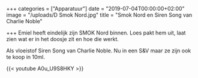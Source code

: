 +++
categories = ["Apparatuur"]
date = "2019-07-04T00:00:00+02:00"
image = "/uploads/D Smok Nord.jpg"
title = "Smok Nord en Siren Song van Charlie Noble"

+++
Emiel heeft eindelijk zijn SMOK Nord binnen. Loes pakt hem uit, laat zien wat er in het doosje zit en hoe die werkt.

Als vloeistof Siren Song van Charlie Noble. Nu in een S&V maar ze zijn ook te koop in 10ml. 

{{< youtube A0u_U9S8HKY >}}